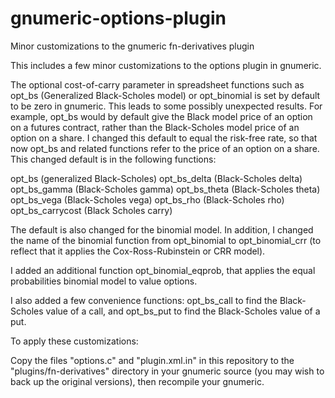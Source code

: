 # gnumeric-options-plugin
Minor customizations to the gnumeric fn-derivatives plugin

This includes a few minor customizations to the options plugin in gnumeric.

The optional cost-of-carry parameter in spreadsheet functions such as opt_bs (Generalized Black-Scholes model) or opt_binomial is set by default to be zero in gnumeric. This leads to some possibly unexpected results. For example, opt_bs would by default give the Black model price of an option on a futures contract, rather than the Black-Scholes model price of an option on a share. I changed this default to equal the risk-free rate, so that now opt_bs and related functions refer to the price of an option on a share. This changed default is in the following functions:

opt_bs (generalized Black-Scholes)
opt_bs_delta (Black-Scholes delta)
opt_bs_gamma (Black-Scholes gamma)
opt_bs_theta (Black-Scholes theta)
opt_bs_vega (Black-Scholes vega)
opt_bs_rho (Black-Scholes rho)
opt_bs_carrycost (Black Scholes carry)

The default is also changed for the binomial model. In addition, I changed the name of the binomial function from opt_binomial to opt_binomial_crr (to reflect that it applies the Cox-Ross-Rubinstein or CRR model). 

I added an additional function opt_binomial_eqprob, that applies the equal probabilities binomial model to value options.

I also added a few convenience functions: opt_bs_call to find the Black-Scholes value of a call, and opt_bs_put to find the Black-Scholes value of a put. 

To apply these customizations:

Copy the files "options.c" and "plugin.xml.in" in this repository to the "plugins/fn-derivatives" directory in your gnumeric source (you may wish to back up the original versions), then recompile your gnumeric.









